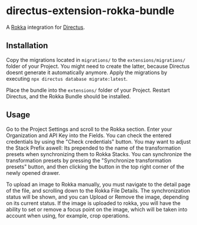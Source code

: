 # directus-extension-rokka-bundle

A [Rokka](https://rokka.io) integration for [Directus](https://directus.io).

## Installation

Copy the migrations located in `migrations/` to the `extensions/migrations/` folder of your Project. You might need to create the latter, because Directus doesnt generate it automatically anymore. Apply the migrations by executing `npx directus database migrate:latest`.

Place the bundle into the `extensions/` folder of your Project. Restart Directus, and the Rokka Bundle should be installed.

## Usage

Go to the Project Settings and scroll to the Rokka section. Enter your Organization and API Key into the Fields.
You can check the entered credentials by using the "Check credentials" button.
You may want to adjust the Stack Prefix aswell: Its prepended to the name of the transformation presets when synchronizing them to Rokka Stacks.
You can synchronize the transformation presets by pressing the "Synchronize transformation presets" button, and then clicking the button in the top right corner of the newly opened drawer.

To upload an image to Rokka manually, you must navigate to the detail page of the file, and scrolling down to the Rokka File Details. The synchronization status will be shown, and you can Upload or Remove the image, depending on its current status. If the image is uploaded to rokka, you will have the ability to set or remove a focus point on the image, which will be taken into account when using, for example, crop operations.
